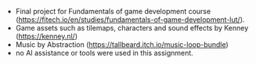 - Final project for Fundamentals of game development course (https://fitech.io/en/studies/fundamentals-of-game-development-lut/).
- Game assets such as tilemaps, characters and sound effects by Kenney (https://kenney.nl/)
- Music by Abstraction (https://tallbeard.itch.io/music-loop-bundle) 
- no AI assistance or tools were used in this assignment.

